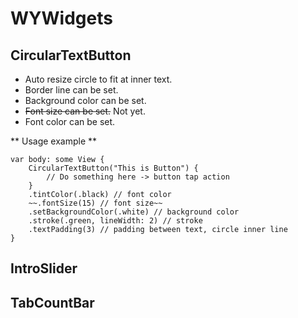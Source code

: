 # WYWidgets

## CircularTextButton
- Auto resize circle to fit at inner text.
- Border line can be set.
- Background color can be set.
- ~~Font size can be set.~~ Not yet.
- Font color can be set.

** Usage example **
```
var body: some View {
    CircularTextButton("This is Button") {
        // Do something here -> button tap action
    }
    .tintColor(.black) // font color
    ~~.fontSize(15) // font size~~
    .setBackgroundColor(.white) // background color
    .stroke(.green, lineWidth: 2) // stroke
    .textPadding(3) // padding between text, circle inner line
}
```
## IntroSlider

## TabCountBar

